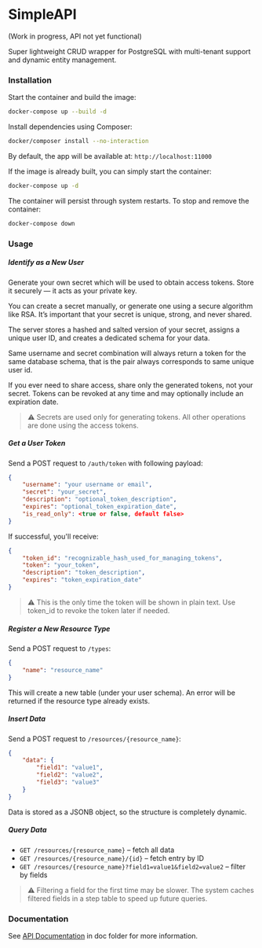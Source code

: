 # SimpleAPI

(Work in progress, API not yet functional)

Super lightweight CRUD wrapper for PostgreSQL with multi-tenant support and dynamic entity management.

### Installation

Start the container and build the image:

```bash
docker-compose up --build -d
```

Install dependencies using Composer:

```bash
docker/composer install --no-interaction
```

By default, the app will be available at: `http://localhost:11000`

If the image is already built, you can simply start the container:

```bash
docker-compose up -d
```

The container will persist through system restarts.
To stop and remove the container:

```bash
docker-compose down
```

### Usage

##### Identify as a New User

Generate your own secret which will be used to obtain access tokens. Store it securely — it acts as your private key.

You can create a secret manually, or generate one using a secure algorithm like RSA.
It’s important that your secret is unique, strong, and never shared.

The server stores a hashed and salted version of your secret, assigns a unique user ID, and creates a dedicated schema for your data.

Same username and secret combination will always return a token for the same database schema, that is the pair always corresponds to same unique user id.

If you ever need to share access, share only the generated tokens, not your secret.
Tokens can be revoked at any time and may optionally include an expiration date.

> ⚠️ Secrets are used only for generating tokens. All other operations are done using the access tokens.

##### Get a User Token

Send a POST request to `/auth/token` with following payload:

```json
{
    "username": "your username or email",
    "secret": "your_secret",
    "description": "optional_token_description",
    "expires": "optional_token_expiration_date",
    "is_read_only": <true or false, default false>
}
```

If successful, you'll receive:

```json
{
    "token_id": "recognizable_hash_used_for_managing_tokens",
    "token": "your_token",
    "description": "token_description",
    "expires": "token_expiration_date"
}
```

> ⚠️ This is the only time the token will be shown in plain text.
Use token_id to revoke the token later if needed.

##### Register a New Resource Type

Send a POST request to `/types`:

```json
{
    "name": "resource_name"
}
```

This will create a new table (under your user schema).
An error will be returned if the resource type already exists.

##### Insert Data

Send a POST request to `/resources/{resource_name}`:

```json
{
    "data": {
        "field1": "value1",
        "field2": "value2",
        "field3": "value3"
    }
}
```

Data is stored as a JSONB object, so the structure is completely dynamic.

##### Query Data

- `GET /resources/{resource_name}` – fetch all data
- `GET /resources/{resource_name}/{id}` – fetch entry by ID
- `GET /resources/{resource_name}?field1=value1&field2=value2` – filter by fields

> ⚠️ Filtering a field for the first time may be slower.
The system caches filtered fields in a step table to speed up future queries.

### Documentation

See [API Documentation](doc/) in doc folder for more information.